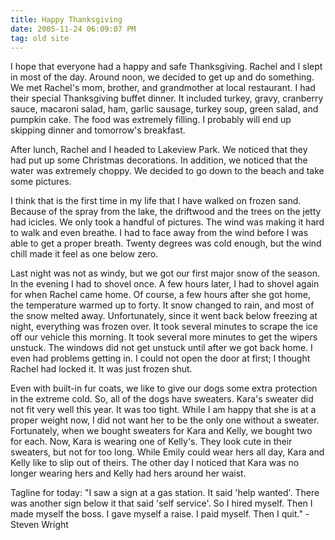 ```yaml
---
title: Happy Thanksgiving
date: 2005-11-24 06:09:07 PM
tag: old site
---
```


I hope that everyone had a happy and safe Thanksgiving. Rachel and I slept in most of the day. Around noon, we decided to get up and do something. We met Rachel's mom, brother, and grandmother at local restaurant. I had their special Thanksgiving buffet dinner. It included turkey, gravy, cranberry sauce, macaroni salad, ham, garlic sausage, turkey soup, green salad, and pumpkin cake. The food was extremely filling. I probably will end up skipping dinner and tomorrow's breakfast.

After lunch, Rachel and I headed to Lakeview Park. We noticed that they had put up some Christmas decorations. In addition, we noticed that the water was extremely choppy. We decided to go down to the beach and take some pictures.

I think that is the first time in my life that I have walked on frozen sand. Because of the spray from the lake, the driftwood and the trees on the jetty had icicles. We only took a handful of pictures. The wind was making it hard to walk and even breathe. I had to face away from the wind before I was able to get a proper breath. Twenty degrees was cold enough, but the wind chill made it feel as one below zero.

Last night was not as windy, but we got our first major snow of the season. In the evening I had to shovel once. A few hours later, I had to shovel again for when Rachel came home. Of course, a few hours after she got home, the temperature warmed up to forty. It snow changed to rain, and most of the snow melted away. Unfortunately, since it went back below freezing at night, everything was frozen over. It took several minutes to scrape the ice off our vehicle this morning. It took several more minutes to get the wipers unstuck. The windows did not get unstuck until after we got back home. I even had problems getting in. I could not open the door at first; I thought Rachel had locked it. It was just frozen shut.

Even with built-in fur coats, we like to give our dogs some extra protection in the extreme cold. So, all of the dogs have sweaters. Kara's sweater did not fit very well this year. It was too tight. While I am happy that she is at a proper weight now, I did not want her to be the only one without a sweater. Fortunately, when we bought sweaters for Kara and Kelly, we bought two for each. Now, Kara is wearing one of Kelly's. They look cute in their sweaters, but not for too long. While Emily could wear hers all day, Kara and Kelly like to slip out of theirs. The other day I noticed that Kara was no longer wearing hers and Kelly had hers around her waist.

Tagline for today: "I saw a sign at a gas station. It said 'help wanted'. There was another sign below it that said 'self service'. So I hired myself. Then I made myself the boss. I gave myself a raise. I paid myself. Then I quit." - Steven Wright
